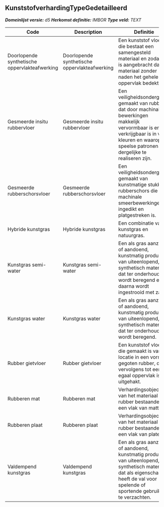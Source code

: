 ﻿## KunststofverhardingTypeGedetailleerd

*__Domeinlijst versie:__ d5*
*__Herkomst definitie:__ IMBOR*
*__Type veld:__ TEXT*

|__Code__ |__Description__ |__Definitie__	|
|	---	|	---	|   ---	| 
| Doorlopende synthetische oppervlakteafwerking | Doorlopende synthetische oppervlakteafwerking | Een kunststof vloer die bestaat een samengesteld materiaal en zodanig is aangebracht dat het materiaal zonder naden het gehele oppervlak bedekt. |
| Gesmeerde insitu rubbervloer | Gesmeerde insitu rubbervloer | Een veiligheidsondergrond gemaakt van rubber dat door machinale bewerkingen makkelijk vervormbaar is en dat verkrijgbaar is in vele kleuren en waarop speelse patronen en dergelijke te realiseren zijn. |
| Gesmeerde rubberschorsvloer | Gesmeerde rubberschorsvloer | Een veiligheidsondergrond gemaakt van kunstmatige stukken rubberschors die door machinale smeerbewerkingen ingedikt en platgestreken is. |
| Hybride kunstgras | Hybride kunstgras | Een combinatie van kunstgras en natuurgras. |
| Kunstgras semi-water | Kunstgras semi-water | Een als gras aanziend of aandoend, kunstmatig product van uiteenlopend, synthetisch materiaal dat ter onderhoud wordt beregend en daarna wordt ingestrooid met zand. |
| Kunstgras water | Kunstgras water | Een als gras aanziend of aandoend, kunstmatig product van uiteenlopend, synthetisch materiaal dat ter onderhoud wordt beregend. |
| Rubber gietvloer | Rubber gietvloer | Een kunststof vloer die gemaakt is van op locatie in een vorm gegoten rubber, dat vervolgens tot een egaal oppervlak is uitgehakt. |
| Rubberen mat | Rubberen mat | Verhardingsobject van het materiaal rubber bestaande uit een vlak van matten. |
| Rubberen plaat | Rubberen plaat | Verhardingsobject van het materiaal rubber bestaande uit een vlak van platen. |
| Valdempend kunstgras | Valdempend kunstgras | Een als gras aanziend of aandoend, kunstmatig product van uiteenlopend, synthetisch materiaal dat als eigenschap heeft de val voor spelende of sportende gebruikers te verzachten. |
